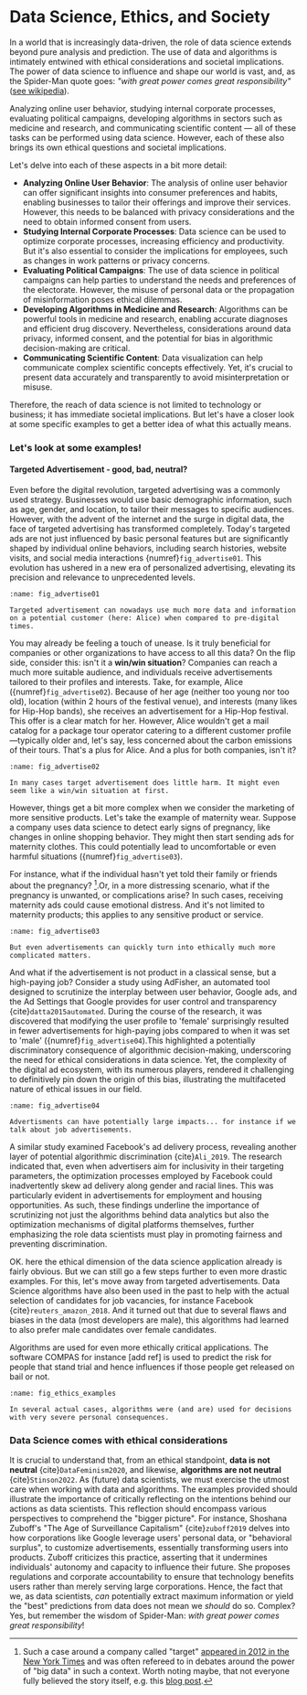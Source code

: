 # Data Science, Ethics, and Society

In a world that is increasingly data-driven, the role of data science extends beyond pure analysis and prediction. The use of data and algorithms is intimately entwined with ethical considerations and societal implications. The power of data science to influence and shape our world is vast, and, as the Spider-Man quote goes: *"with great power comes great responsibility"* ([see wikipedia](https://en.wikipedia.org/wiki/With_great_power_comes_great_responsibility)). 

Analyzing online user behavior, studying internal corporate processes, evaluating political campaigns, developing algorithms in sectors such as medicine and research, and communicating scientific content — all of these tasks can be performed using data science. However, each of these also brings its own ethical questions and societal implications.

Let's delve into each of these aspects in a bit more detail:

- **Analyzing Online User Behavior**: The analysis of online user behavior can offer significant insights into consumer preferences and habits, enabling businesses to tailor their offerings and improve their services. However, this needs to be balanced with privacy considerations and the need to obtain informed consent from users.
- **Studying Internal Corporate Processes**: Data science can be used to optimize corporate processes, increasing efficiency and productivity. But it's also essential to consider the implications for employees, such as changes in work patterns or privacy concerns.
- **Evaluating Political Campaigns**: The use of data science in political campaigns can help parties to understand the needs and preferences of the electorate. However, the misuse of personal data or the propagation of misinformation poses ethical dilemmas.
- **Developing Algorithms in Medicine and Research**: Algorithms can be powerful tools in medicine and research, enabling accurate diagnoses and efficient drug discovery. Nevertheless, considerations around data privacy, informed consent, and the potential for bias in algorithmic decision-making are critical.
- **Communicating Scientific Content**: Data visualization can help communicate complex scientific concepts effectively. Yet, it's crucial to present data accurately and transparently to avoid misinterpretation or misuse.

Therefore, the reach of data science is not limited to technology or business; it has immediate societal implications. But let's have a closer look at some specific examples to get a better idea of what this actually means.



### Let's look at some examples!

#### Targeted Advertisement - good, bad, neutral?

Even before the digital revolution, targeted advertising was a commonly  used strategy. Businesses would use basic demographic information, such  as age, gender, and location, to tailor their messages to specific  audiences. However, with the advent of the internet and the surge in  digital data, the face of targeted advertising has transformed  completely. Today's targeted ads are not just influenced by basic  personal features but are significantly shaped by individual online behaviors, including search histories, website visits, and social media interactions {numref}`fig_advertise01`. This evolution has ushered in a new era of personalized  advertising, elevating its precision and relevance to unprecedented  levels.



```{figure} ../images/fig_targeted_advertisement_01.svg
:name: fig_advertise01

Targeted advertisement can nowadays use much more data and information on a potential customer (here: Alice) when compared to pre-digital times.
```

You may already be feeling a touch of unease. Is it truly beneficial for companies or other organizations to have access to all this data? On the flip side, consider this: isn't it a **win/win situation**? Companies can reach a much more suitable audience, and individuals  receive advertisements tailored to their profiles and interests. Take, for example, Alice ({numref}`fig_advertise02`).  Because of her age (neither too young nor too old),  location (within 2 hours of the festival venue), and interests (many  likes for Hip-Hop bands), she receives an advertisement for a Hip-Hop  festival. This offer is a clear match for her. However, Alice wouldn't  get a mail catalog for a package tour operator catering to a different  customer profile—typically older and, let's say, less concerned about  the carbon emissions of their tours. That's a plus for Alice. And a plus for both companies, isn't it?

```{figure} ../images/fig_targeted_advertisement_02.svg
:name: fig_advertise02

In many cases target advertisement does little harm. It might even seem like a win/win situation at first.
```

However, things get a bit more complex when we consider the marketing of more sensitive products. Let's take the example of maternity wear. Suppose a company uses data science to detect early signs of pregnancy, like changes in online shopping behavior. They might then start sending ads for maternity clothes. This could potentially lead to uncomfortable or even harmful situations  ({numref}`fig_advertise03`).  

For instance, what if the individual hasn't yet told their family or friends about the pregnancy? [^target-story].Or, in a more distressing scenario, what if the pregnancy is unwanted, or complications arise? In such cases, receiving maternity ads could cause emotional distress. And it's not limited to maternity products; this applies to any sensitive product or service.

```{figure} ../images/fig_targeted_advertisement_03.svg
:name: fig_advertise03

But even advertisements can quickly turn into ethically much more complicated matters. 
```

And what if the advertisement is not product in a classical sense, but a high-paying job?
Consider a study using AdFisher, an automated tool designed to scrutinize the interplay between user behavior, Google ads, and the Ad Settings that Google provides for user control and transparency {cite}`datta2015automated`. During  the course of the research, it was discovered that modifying the user  profile to 'female' surprisingly resulted in fewer advertisements for  high-paying jobs compared to when it was set to 'male' ({numref}`fig_advertise04`).This highlighted a potentially discriminatory consequence of algorithmic  decision-making, underscoring the need for ethical considerations in  data science. Yet, the complexity of the digital ad ecosystem, with its  numerous players, rendered it challenging to definitively pin down the  origin of this bias, illustrating the multifaceted nature of ethical  issues in our field.

```{figure} ../images/fig_targeted_advertisement_04.svg
:name: fig_advertise04

Advertisments can have potentially large impacts... for instance if we talk about job advertisements. 
```

A similar study examined Facebook's ad delivery process, revealing  another layer of potential algorithmic discrimination {cite}`Ali_2019`. The research  indicated that, even when advertisers aim for inclusivity in their  targeting parameters, the optimization processes employed by Facebook  could inadvertently skew ad delivery along gender and racial lines. This was particularly evident in advertisements for employment and housing  opportunities. As such, these findings underline the importance of  scrutinizing not just the algorithms behind data analytics but also the  optimization mechanisms of digital platforms themselves, further  emphasizing the role data scientists must play in promoting fairness and preventing discrimination.

OK. here the ethical dimension of the data science application already is fairly obvious. But we can still go a few steps further to even more drastic examples. For this, let's move away from targeted advertisements. Data Science algorithms have also been used in the past to help with the actual selection of candidates for job vacancies, for instance Facebook {cite}`reuters_amazon_2018`. And it turned out that due to several flaws and biases in the data (most developers are male), this algorithms had learned to also prefer male candidates over female candidates. 

Algorithms are used for even more ethically critical applications. The software COMPAS for instance [add ref] is used to predict the risk for people that stand trial and hence influences if those people get released on bail or not.

```{figure} ../images/fig_algorithm_ethics.svg
:name: fig_ethics_examples

In several actual cases, algorithms were (and are) used for decisions with very severe personal consequences.
```

### Data Science comes with ethical considerations

It is crucial to understand that, from an ethical standpoint, **data is not neutral** {cite}`DataFeminism2020`, and likewise, **algorithms are not neutral** {cite}`Stinson2022`. As (future) data scientists, we must exercise the utmost care when  working with data and algorithms. The examples provided should  illustrate the importance of critically reflecting on the intentions  behind our actions as data scientists. This reflection should encompass  various perspectives to comprehend the "bigger picture". For instance,  Shoshana Zuboff's "The Age of Surveillance Capitalism" {cite}`zuboff2019` delves into how corporations like Google leverage users' personal data, or "behavioral surplus", to customize advertisements, essentially  transforming users into products. Zuboff criticizes this practice,  asserting that it undermines individuals' autonomy and capacity to  influence their future. She proposes regulations and corporate  accountability to ensure that technology benefits users rather than  merely serving large corporations. Hence, the fact that we, as data  scientists, *can* potentially extract maximum information or yield the "best" predictions from data does not mean we *should* do so. Complex? Yes, but remember the wisdom of Spider-Man: *with great power comes great responsibility*!



[^target-story]: Such a case around a company called "target" [appeared in 2012 in the New York Times](https://www.nytimes.com/2012/02/19/magazine/shopping-habits.htmlmention) and was often refereed to in debates around the power of "big data" in such a context. Worth noting maybe, that not everyone fully believed the story itself, e.g. this [blog post](https://medium.com/@colin.fraser/target-didnt-figure-out-a-teen-girl-was-pregnant-before-her-father-did-a6be13b973a5).
